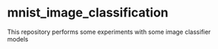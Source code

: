 # mnist_image_classification
This repository performs some experiments with some image classifier models
